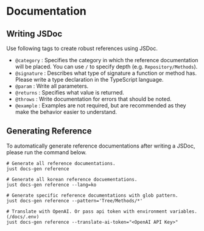 # Documentation

## Writing JSDoc

Use following tags to create robust references using JSDoc.

- `@category` : Specifies the category in which the reference documentation will be placed. You can use `/` to specify depth (e.g. `Repository/Methods`).
- `@signature` : Describes what type of signature a function or method has. Please write a type declaration in the TypeScript language.
- `@param` : Write all parameters.
- `@returns` : Specifies what value is returned.
- `@throws` : Write documentation for errors that should be noted.
- `@example` : Examples are not required, but are recommended as they make the behavior easier to understand.

## Generating Reference

To automatically generate reference documentations after writing a JSDoc, please run the command below.

```shell
# Generate all reference documentations.
just docs-gen reference

# Generate all korean reference docuementations.
just docs-gen reference --lang=ko

# Generate specific reference documentations with glob pattern.
just docs-gen reference --pattern='Tree/Methods/*'

# Translate with OpenAI. Or pass api token with environment variables. (/docs/.env)
just docs-gen reference --translate-ai-token="<OpenAI API Key>"
```
